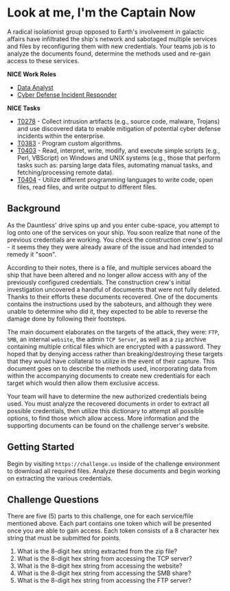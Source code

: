 # Look at me, I'm the Captain Now
  
A radical isolationist group opposed to Earth's involvement in galactic affairs have infiltrated the ship's network and sabotaged multiple services and files by reconfiguring them with new credentials. Your teams job is to analyze the documents found, determine the methods used and re-gain access to these services.

**NICE Work Roles**   

- [Data Analyst](https://niccs.cisa.gov/workforce-development/nice-framework/work-roles/data-analyst)
- [Cyber Defense Incident Responder](https://niccs.cisa.gov/workforce-development/nice-framework/work-roles/cyber-defense-incident-responder)

**NICE Tasks**

- [T0278](https://niccs.cisa.gov/workforce-development/nice-framework/tasks/t0278) - Collect intrusion artifacts (e.g., source code, malware, Trojans) and use discovered data to enable mitigation of potential cyber defense incidents within the enterprise.
- [T0383](https://niccs.cisa.gov/workforce-development/nice-framework/tasks/t0383) - Program custom algorithms.
- [T0403](https://niccs.cisa.gov/workforce-development/nice-framework/tasks/t0403) - Read, interpret, write, modify, and execute simple scripts (e.g., Perl, VBScript) on Windows and UNIX systems (e.g., those that perform tasks such as: parsing large data files, automating manual tasks, and fetching/processing remote data).
- [T0404](https://niccs.cisa.gov/workforce-development/nice-framework/tasks/t0404) - Utilize different programming languages to write code, open files, read files, and write output to different files.

## Background  

As the Dauntless' drive spins up and you enter cube-space, you attempt to log onto one of the services on your ship. You soon realize that none of the previous credentials are working. You check the construction crew's journal -  it seems they they were already aware of the issue and had intended to remedy it "soon". 

According to their notes, there is a file, and multiple services aboard the ship that have been altered and no longer allow access with any of the previously configured credentials. The construction crew's initial investigation uncovered a handful of documents that were not fully deleted. Thanks to their efforts these documents recovered. One of the documents contains the instructions used by the saboteurs, and although they were unable to determine who did it, they expected to be able to reverse the damage done by following their footsteps.

The main document elaborates on the targets of the attack, they were: `FTP`, `SMB`, an internal `website`, the admin `TCP Server`, as well as a `zip` archive containing multiple critical files which are encrypted with a password. They hoped that by denying access rather than breaking/destroying these targets that they would have collateral to utilize in the event of their capture. This document goes on to describe the methods used, incorporating data from within the accompanying documents to create new credentials for each target which would then allow them exclusive access. 

Your team will have to determine the new authorized credentials being used. You must analyze the recovered documents in order to extract all possible credentials, then utilize this dictionary to attempt all possible options, to find those which allow access. More information and the supporting documents can be found on the challenge server's website. 

## Getting Started

Begin by visiting `https://challenge.us` inside of the challenge environment to download all required files. Analyze these documents and begin working on extracting the various credentials.

## Challenge Questions

There are five (5) parts to this challenge, one for each service/file mentioned above. Each part contains one token which will be presented once you are able to gain access. Each token consists of a 8 character hex string that must be submitted for points.

1. What is the 8-digit hex string extracted from the zip file?
2. What is the 8-digit hex string from accessing the TCP server?
3. What is the 8-digit hex string from accessing the website?
4. What is the 8-digit hex string from accessing the SMB share?
5. What is the 8-digit hex string from accessing the FTP server?
